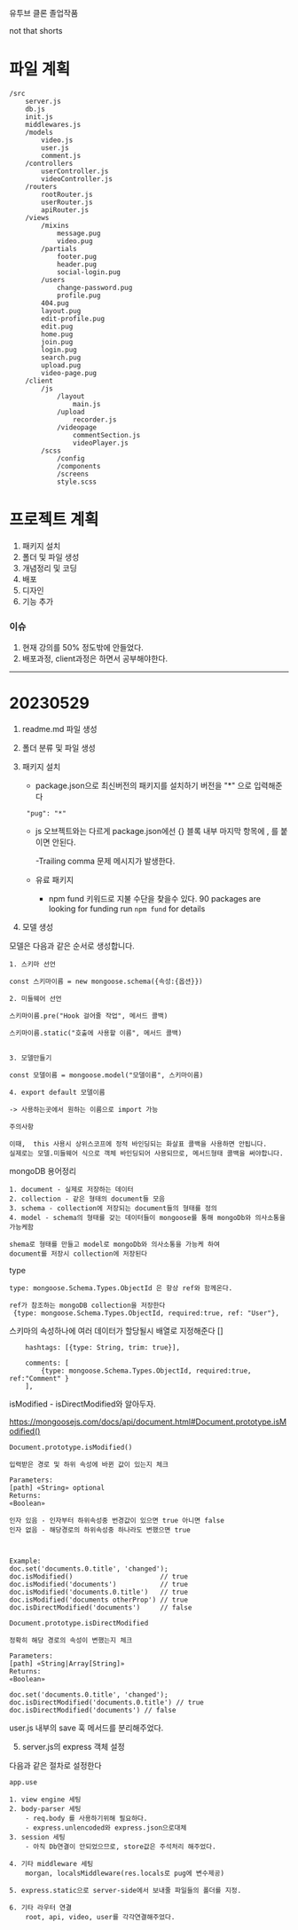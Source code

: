 유투브 클론 졸업작품

not that shorts

# 파일 계획

```
/src
    server.js
    db.js
    init.js
    middlewares.js
    /models
        video.js
        user.js
        comment.js
    /controllers
        userController.js
        videoController.js
    /routers
        rootRouter.js
        userRouter.js
        apiRouter.js
    /views
        /mixins
            message.pug
            video.pug
        /partials
            footer.pug
            header.pug
            social-login.pug
        /users
            change-password.pug
            profile.pug
        404.pug
        layout.pug
        edit-profile.pug
        edit.pug
        home.pug
        join.pug
        login.pug
        search.pug
        upload.pug
        video-page.pug
    /client
        /js
            /layout
                main.js
            /upload
                recorder.js
            /videopage
                commentSection.js
                videoPlayer.js
        /scss
            /config
            /components
            /screens
            style.scss
```

# 프로젝트 계획

1. 패키지 설치
2. 폴더 및 파일 생성
3. 개념정리 및 코딩
4. 배포
5. 디자인
6. 기능 추가

### 이슈

1. 현재 강의를 50% 정도밖에 안들었다.
2. 배포과정, client과정은 하면서 공부해야한다.

---

# 20230529

1.  readme.md 파일 생성
2.  폴더 분류 및 파일 생성
3.  패키지 설치

    - package.json으로 최신버전의 패키지를 설치하기
      버전을 "\*" 으로 입력해준다

    ```
     "pug": "*"
    ```

    - js 오브젝트와는 다르게 package.json에선 {} 블록 내부 마지막 항목에 , 를 붙이면 안된다.

      -Trailing comma 문제 메시지가 발생한다.

    - 유료 패키지
      - npm fund 키워드로 지불 수단을 찾을수 있다.
        90 packages are looking for funding
        run `npm fund` for details

4.  모델 생성

모델은 다음과 같은 순서로 생성합니다.

```
1. 스키마 선언

const 스키마이름 = new mongoose.schema({속성:{옵션}})

2. 미들웨어 선언

스키마이름.pre("Hook 걸어줄 작업", 메서드 콜백)

스키마이름.static("호출에 사용할 이름", 메서드 콜백)


3. 모델만들기

const 모델이름 = mongoose.model("모델이름", 스키마이름)

4. export default 모델이름

-> 사용하는곳에서 원하는 이름으로 import 가능

주의사항

이때,  this 사용시 상위스코프에 정적 바인딩되는 화살표 콜백을 사용하면 안됩니다.
실제로는 모델.미들웨어 식으로 객체 바인딩되어 사용되므로, 메서드형태 콜백을 써야합니다.
```

mongoDB 용어정리

```
1. document - 실제로 저장하는 데이터
2. collection - 같은 형태의 document들 모음
3. schema - collection에 저장되는 document들의 형태를 정의
4. model - schema의 형태를 갖는 데이터들이 mongoose를 통해 mongoDb와 의사소통을 가능케함

shema로 형태를 만들고 model로 mongoDb와 의사소통을 가능케 하여
document를 저장시 collection에 저장된다
```

type

```
type: mongoose.Schema.Types.ObjectId 은 항상 ref와 함께온다.

ref가 참조하는 mongoDB collection을 저장한다
 {type: mongoose.Schema.Types.ObjectId, required:true, ref: "User"},
```

스키마의 속성하나에 여러 데이터가 할당될시 배열로 지정해준다 []

```
    hashtags: [{type: String, trim: true}],

    comments: [
        {type: mongoose.Schema.Types.ObjectId, required:true, ref:"Comment" }
    ],

```

isModified - isDirectModified와 알아두자.

https://mongoosejs.com/docs/api/document.html#Document.prototype.isModified()

```
Document.prototype.isModified()

입력받은 경로 및 하위 속성에 바뀐 값이 있는지 체크

Parameters:
[path] «String» optional
Returns:
«Boolean»

인자 있음 - 인자부터 하위속성중 번경값이 있으면 true 아니면 false
인자 없음 - 해당경로의 하위속성중 하나라도 변했으면 true



Example:
doc.set('documents.0.title', 'changed');
doc.isModified()                      // true
doc.isModified('documents')           // true
doc.isModified('documents.0.title')   // true
doc.isModified('documents otherProp') // true
doc.isDirectModified('documents')     // false

Document.prototype.isDirectModified

정확히 해당 경로의 속성이 변했는지 체크

Parameters:
[path] «String|Array[String]»
Returns:
«Boolean»

doc.set('documents.0.title', 'changed');
doc.isDirectModified('documents.0.title') // true
doc.isDirectModified('documents') // false

```

user.js 내부의 save 훅 메서드를 분리해주었다.

5. server.js의 express 객체 설정

다음과 같은 절차로 설정한다

```
app.use

1. view engine 세팅
2. body-parser 세팅
    - req.body 를 사용하기위해 필요하다.
    - express.unlencoded와 express.json으로대체
3. session 세팅
    - 아직 Db연결이 안되었으므로, store값은 주석처리 해주었다.

4. 기타 middleware 세팅
    morgan, localsMiddleware(res.locals로 pug에 변수제공)

5. express.static으로 server-side에서 보내줄 파일들의 폴더를 지정.

6. 기타 라우터 연결
    root, api, video, user를 각각연결해주었다.
```
